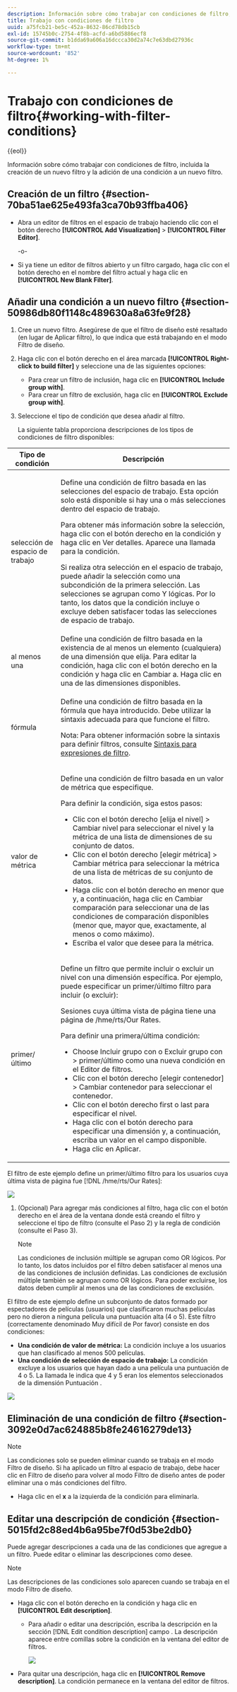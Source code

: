 ```yaml
---
description: Información sobre cómo trabajar con condiciones de filtro, incluida la creación de un nuevo filtro y la adición de una condición a un nuevo filtro.
title: Trabajo con condiciones de filtro
uuid: a75fcb21-be5c-452a-8632-86cd78db15cb
exl-id: 15745b0c-2754-4f8b-acfd-a6bd5886ecf8
source-git-commit: b1dda69a606a16dccca30d2a74c7e63dbd27936c
workflow-type: tm+mt
source-wordcount: '852'
ht-degree: 1%

---
```


# Trabajo con condiciones de filtro{#working-with-filter-conditions}

{{eol}}

Información sobre cómo trabajar con condiciones de filtro, incluida la creación de un nuevo filtro y la adición de una condición a un nuevo filtro.

## Creación de un filtro {#section-70ba51ae625e493fa3ca70b93ffba406}

* Abra un editor de filtros en el espacio de trabajo haciendo clic con el botón derecho **[!UICONTROL Add Visualization]** > **[!UICONTROL Filter Editor]**.

   -o-

* Si ya tiene un editor de filtros abierto y un filtro cargado, haga clic con el botón derecho en el nombre del filtro actual y haga clic en **[!UICONTROL New Blank Filter]**.

## Añadir una condición a un nuevo filtro {#section-50986db80f1148c489630a8a63fe9f28}

1. Cree un nuevo filtro. Asegúrese de que el filtro de diseño esté resaltado (en lugar de Aplicar filtro), lo que indica que está trabajando en el modo Filtro de diseño.
1. Haga clic con el botón derecho en el área marcada **[!UICONTROL Right-click to build filter]** y seleccione una de las siguientes opciones:

   * Para crear un filtro de inclusión, haga clic en **[!UICONTROL Include group with]**.
   * Para crear un filtro de exclusión, haga clic en **[!UICONTROL Exclude group with]**.

1. Seleccione el tipo de condición que desea añadir al filtro.

   La siguiente tabla proporciona descripciones de los tipos de condiciones de filtro disponibles:

<table id="table_3B35B57FF32349F09E91E8256FF1672A"> 
 <thead> 
  <tr> 
   <th colname="col1" class="entry"> Tipo de condición </th> 
   <th colname="col2" class="entry"> Descripción </th> 
  </tr>
 </thead>
 <tbody> 
  <tr> 
   <td colname="col1"> <p>selección de espacio de trabajo </p> </td> 
   <td colname="col2"> <p>Define una condición de filtro basada en las selecciones del espacio de trabajo. Esta opción solo está disponible si hay una o más selecciones dentro del espacio de trabajo. </p> <p>Para obtener más información sobre la selección, haga clic con el botón derecho en la condición y haga clic en <span class="uicontrol"> Ver detalles</span>. Aparece una llamada para la condición. </p> <p>Si realiza otra selección en el espacio de trabajo, puede añadir la selección como una subcondición de la primera selección. Las selecciones se agrupan como Y lógicas. Por lo tanto, los datos que la condición incluye o excluye deben satisfacer todas las selecciones de espacio de trabajo. </p> </td> 
  </tr> 
  <tr> 
   <td colname="col1"> <p>al menos una </p> </td> 
   <td colname="col2">Define una condición de filtro basada en la existencia de al menos un elemento (cualquiera) de una dimensión que elija. Para editar la condición, haga clic con el botón derecho en la condición y haga clic en <span class="uicontrol"> Cambiar</span> a. Haga clic en una de las dimensiones disponibles. </td> 
  </tr> 
  <tr> 
   <td colname="col1"> <p>fórmula </p> </td> 
   <td colname="col2"> <p>Define una condición de filtro basada en la fórmula que haya introducido. Debe utilizar la sintaxis adecuada para que funcione el filtro. </p> <p> <p>Nota: Para obtener información sobre la sintaxis para definir filtros, consulte <a href="../../../../home/c-get-started/c-qry-lang-syntx/c-syntx-fltr-exp.md#concept-72f2563f809747a2a3cff7ec72462a15"> Sintaxis para expresiones de filtro</a>. </p> </p> </td> 
  </tr> 
  <tr> 
   <td colname="col1"> <p>valor de métrica </p> </td> 
   <td colname="col2"> <p>Define una condición de filtro basada en un valor de métrica que especifique. </p> <p>Para definir la condición, siga estos pasos: 
     <ul id="ul_B69D31258A36460E94535709239CD165"> 
      <li id="li_51317A681E654DD7A9D997DF9F2F22BA">Clic con el botón derecho <span class="uicontrol"> [elija el nivel]</span> &gt; <span class="uicontrol"> Cambiar nivel</span> para seleccionar el nivel y la métrica de una lista de dimensiones de su conjunto de datos. </li> 
      <li id="li_975E56C335824FDCB988344952DE2E9F">Clic con el botón derecho <span class="uicontrol"> [elegir métrica]</span> &gt; <span class="uicontrol"> Cambiar métrica</span> para seleccionar la métrica de una lista de métricas de su conjunto de datos. </li> 
      <li id="li_D00B3AF3D8DE472C9D0E9EABBBCAAF61">Haga clic con el botón derecho en menor que y, a continuación, haga clic en <span class="uicontrol"> Cambiar comparación</span> para seleccionar una de las condiciones de comparación disponibles (menor que, mayor que, exactamente, al menos o como máximo). </li> 
      <li id="li_3334CE0A0950448590E5442AB243F46B">Escriba el valor que desee para la métrica. </li> 
     </ul> </p> </td> 
  </tr> 
  <tr> 
   <td colname="col1"> <p>primer/último </p> </td> 
   <td colname="col2"> <p>Define un filtro que permite incluir o excluir un nivel con una dimensión específica. Por ejemplo, puede especificar un primer/último filtro para incluir (o excluir): </p> <p>Sesiones cuya última vista de página tiene una página de <span class="filepath"> /hme/rts/Our Rates</span>. </p> <p>Para definir una primera/última condición: 
     <ul id="ul_5AD916DA093844B8AC70127B1EB9BFC8"> 
      <li id="li_AB9FF22ADC8843A79856FED60B9478FA">Choose <span class="uicontrol"> Incluir grupo con</span> o <span class="uicontrol"> Excluir grupo con</span> &gt; <span class="uicontrol"> primer/último</span> como una nueva condición en el Editor de filtros. </li> 
      <li id="li_92F536FCC2A74DDE97F66C6C45ACC3DC">Clic con el botón derecho <span class="uicontrol"> [elegir contenedor]</span> &gt; <span class="uicontrol"> Cambiar contenedor</span> para seleccionar el contenedor. </li> 
      <li id="li_1E5DBE04ABC74D84B7C0EF6886CDB5DC">Clic con el botón derecho <span class="uicontrol"> first</span> o <span class="uicontrol"> last</span> para especificar el nivel. </li> 
      <li id="li_8B73EBF5D06E4513B5F0376EB2805D1C">Haga clic con el botón derecho para especificar una dimensión y, a continuación, escriba un valor en el campo disponible. </li> 
      <li id="li_A9E02EF6C6004DDF9B00EB853B6E54EE">Haga clic en <span class="uicontrol">Aplicar</span>. </li> 
     </ul> </p> </td> 
  </tr> 
 </tbody> 
</table>

El filtro de este ejemplo define un primer/último filtro para los usuarios cuya última vista de página fue [!DNL /hme/rts/Our Rates]:

![](assets/client-fil2.png)

1. (Opcional) Para agregar más condiciones al filtro, haga clic con el botón derecho en el área de la ventana donde está creando el filtro y seleccione el tipo de filtro (consulte el Paso 2) y la regla de condición (consulte el Paso 3).

   >[!NOTE]
   >
   >Las condiciones de inclusión múltiple se agrupan como OR lógicos. Por lo tanto, los datos incluidos por el filtro deben satisfacer al menos una de las condiciones de inclusión definidas. Las condiciones de exclusión múltiple también se agrupan como OR lógicos. Para poder excluirse, los datos deben cumplir al menos una de las condiciones de exclusión.

El filtro de este ejemplo define un subconjunto de datos formado por espectadores de películas (usuarios) que clasificaron muchas películas pero no dieron a ninguna película una puntuación alta (4 o 5). Este filtro (correctamente denominado Muy difícil de Por favor) consiste en dos condiciones:

* **Una condición de valor de métrica:** La condición incluye a los usuarios que han clasificado al menos 500 películas.
* **Una condición de selección de espacio de trabajo:** La condición excluye a los usuarios que hayan dado a una película una puntuación de 4 o 5. La llamada le indica que 4 y 5 eran los elementos seleccionados de la dimensión Puntuación .

![](assets/vis_FilterEditor_ExampleMovies.png)

## Eliminación de una condición de filtro {#section-3092e0d7ac624885b8fe24616279de13}

>[!NOTE]
>
>Las condiciones solo se pueden eliminar cuando se trabaja en el modo Filtro de diseño. Si ha aplicado un filtro al espacio de trabajo, debe hacer clic en Filtro de diseño para volver al modo Filtro de diseño antes de poder eliminar una o más condiciones del filtro.

* Haga clic en el **x** a la izquierda de la condición para eliminarla.

## Editar una descripción de condición {#section-5015fd2c88ed4b6a95be7f0d53be2db0}

Puede agregar descripciones a cada una de las condiciones que agregue a un filtro. Puede editar o eliminar las descripciones como desee.

>[!NOTE]
>
>Las descripciones de las condiciones solo aparecen cuando se trabaja en el modo Filtro de diseño.

* Haga clic con el botón derecho en la condición y haga clic en **[!UICONTROL Edit description]**.

   * Para añadir o editar una descripción, escriba la descripción en la sección [!DNL Edit condition description] campo . La descripción aparece entre comillas sobre la condición en la ventana del editor de filtros.

      ![](assets/vis_FilterEditor_ConditionDescription.png)

* Para quitar una descripción, haga clic en **[!UICONTROL Remove description]**. La condición permanece en la ventana del editor de filtros.
